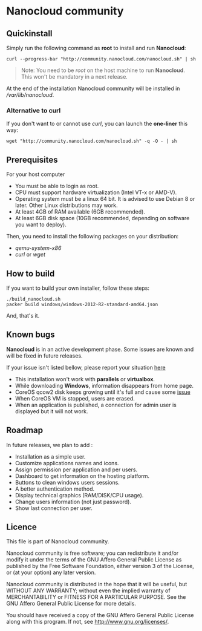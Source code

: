 # Nanocloud community


## Quickinstall

Simply run the following command as **root** to install and run **Nanocloud**:

```
curl --progress-bar "http://community.nanocloud.com/nanocloud.sh" | sh
```

> Note: You need to be *root* on the host machine to run **Nanocloud**. This
> won't be mandatory in a next release.

At the end of the installation Nanocloud community will be installed in
*/var/lib/nanocloud*.

### Alternative to curl

If you don't want to or cannot use *curl*, you can launch the **one-liner** this way:

```
wget "http://community.nanocloud.com/nanocloud.sh" -q -O - | sh
```

## Prerequisites

For your host computer

* You must be able to login as root.
* CPU must support hardware virtualization (Intel VT-x or AMD-V).
* Operating system must be a linux 64 bit. It is advised to use Debian 8 or
  later. Other Linux distributions may work.
* At least 4GB of RAM available (6GB recommended).
* At least 6GB disk space (10GB recommended, depending on software you want to
  deploy).

Then, you need to install the following packages on your distribution:

* *qemu-system-x86*
* *curl* or *wget*


## How to build

If you want to build your own installer, follow these steps:

```
./build_nanocloud.sh
packer build windows/windows-2012-R2-standard-amd64.json
```

And, that's it.


## Known bugs

**Nanocloud** is in an active development phase. Some issues are known and
will be fixed in future releases.

If your issue isn't listed bellow, please report your situation
[here](https://github.com/Nanocloud/community/issues/new)

* This installation won't work with **parallels** or **virtualbox**.
* While downloading **Windows**, information disappears from home page.
* CoreOS qcow2 disk keeps growing until it's full and cause some 
[issue](http://stackoverflow.com/questions/31712266/how-to-clean-up-docker-overlay-directory)
* When CoreOS VM is stopped, users are erased.
* When an application is published, a connection for admin user is displayed but it will not work.

## Roadmap

In future releases, we plan to add :

* Installation as a simple user.
* Customize applications names and icons.
* Assign permission per application and per users.
* Dashboard to get information on the hosting platform.
* Buttons to clean windows users sessions.
* A better authentication method.
* Display technical graphics (RAM/DISK/CPU usage).
* Change users information (not just password).
* Show last connection per user.

## Licence

This file is part of Nanocloud community.

Nanocloud community is free software; you can redistribute it and/or modify
it under the terms of the GNU Affero General Public License as
published by the Free Software Foundation, either version 3 of the
License, or (at your option) any later version.

Nanocloud community is distributed in the hope that it will be useful,
but WITHOUT ANY WARRANTY; without even the implied warranty of
MERCHANTABILITY or FITNESS FOR A PARTICULAR PURPOSE.  See the
GNU Affero General Public License for more details.

You should have received a copy of the GNU Affero General Public License
along with this program.  If not, see <http://www.gnu.org/licenses/>.

